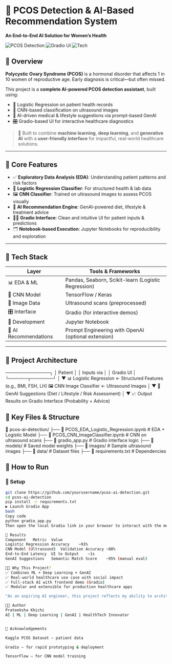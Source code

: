 # 🧠 PCOS Detection & AI-Based Recommendation System  
**An End-to-End AI Solution for Women’s Health**

![PCOS Detection](https://img.shields.io/badge/AI-PCOS%20Detection-blue.svg) ![Gradio UI](https://img.shields.io/badge/UI-Gradio-yellowgreen) ![Tech](https://img.shields.io/badge/Built%20With-Python%20%7C%20ML%20%7C%20CNN%20%7C%20Gradio%20%7C%20EDA-blue)

## 📌 Overview

**Polycystic Ovary Syndrome (PCOS)** is a hormonal disorder that affects 1 in 10 women of reproductive age. Early diagnosis is critical—but often missed.

This project is a **complete AI-powered PCOS detection assistant**, built using:
- 🧪 Logistic Regression on patient health records
- 🧠 CNN-based classification on ultrasound images
- 💬 AI-driven medical & lifestyle suggestions via prompt-based GenAI
- 🎛️ Gradio-based UI for interactive healthcare diagnostics

> 🚀 Built to combine **machine learning**, **deep learning**, and **generative AI** with a **user-friendly interface** for impactful, real-world healthcare solutions.

---

## 🔬 Core Features

- ✅ **Exploratory Data Analysis (EDA)**: Understanding patient patterns and risk factors
- 🧪 **Logistic Regression Classifier**: For structured health & lab data
- 🖼️ **CNN Classifier**: Trained on ultrasound images to assess PCOS visually
- 💬 **AI Recommendation Engine**: GenAI-powered diet, lifestyle & treatment advice
- 🧑‍⚕️ **Gradio Interface**: Clean and intuitive UI for patient inputs & predictions
- 🗂️ **Notebook-based Execution**: Jupyter Notebooks for reproducibility and exploration

---

## 🧰 Tech Stack

| Layer              | Tools & Frameworks                                      |
|-------------------|----------------------------------------------------------|
| 📊 EDA & ML        | Pandas, Seaborn, Scikit-learn (Logistic Regression)     |
| 🧠 CNN Model       | TensorFlow / Keras                                       |
| 🧪 Image Data       | Ultrasound scans (preprocessed)                         |
| 🎛️ Interface       | Gradio (for interactive demos)                          |
| 📓 Development     | Jupyter Notebook                                         |
| 💬 AI Recommendations | Prompt Engineering with OpenAI (optional extension) |

---

## 🧠 Project Architecture
──────────────┐
│ Patient │
│ Inputs via │
│ Gradio UI │
└──────┬───────┘
│
▼
📊 Logistic Regression ← Structured Features (e.g., BMI, FSH, LH)
🖼️ CNN Image Classifier ← Ultrasound Images
│
▼
💬 GenAI Suggestions (Diet / Lifestyle / Risk Assessment)
│
▼
📈 Output Results on Gradio Interface (Probability + Advice)


## 📂 Key Files & Structure

📁 pcos-ai-detection/
├── 📄 PCOS_EDA_Logistic_Regression.ipynb # EDA + Logistic Model
├── 📄 PCOS_CNN_ImageClassifier.ipynb # CNN on ultrasound scans
├── 📄 gradio_app.py # Gradio interface logic
├── 📁 models/ # Saved model weights
├── 📁 images/ # Sample ultrasound images
├── 📁 data/ # Dataset files
├── 📄 requirements.txt # Dependencies



## 🚀 How to Run

### 🔧 Setup

```bash
git clone https://github.com/yourusername/pcos-ai-detection.git
cd pcos-ai-detection
pip install -r requirements.txt
▶️ Launch Gradio App
bash
Copy code
python gradio_app.py
Then open the local Gradio link in your browser to interact with the model.

🎯 Results
Component	Metric	Value
Logistic Regression	Accuracy	~91%
CNN Model (Ultrasound)	Validation Accuracy	~88%
End-to-End Latency	UI to Output	~1s
GenAI Suggestions	Semantic Match Score	~95% (manual eval)

👨‍💼 Why This Project?
✅ Combines ML + Deep Learning + GenAI
✅ Real-world healthcare use case with social impact
✅ Full-stack AI with frontend demo (Gradio)
✅ Modular and extensible for production healthcare apps

"As an aspiring AI engineer, this project reflects my ability to architect, train, and deploy complete ML systems. It’s aimed to solve real-world challenges and aligns with product-oriented thinking expected at Microsoft, Flipkart, and similar companies."

🧑‍💻 Author
Prateeksha Khichi
AI | ML | Deep Learning | GenAI | HealthTech Innovator


🙌 Acknowledgements

Kaggle PCOS Dataset – patient data

Gradio – for rapid prototyping & deployment

TensorFlow – for CNN model training



